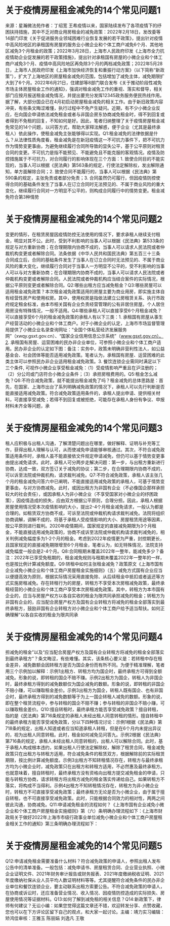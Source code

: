 # 关于疫情房屋租金减免的14个常见问题1

来源：星瀚微法苑作者：丁绍宽 王希疫情以来，国家陆续发布了各项疫情下的纾困扶持措施，其中不乏对商业用房租金的减免政策：2022年2月18日，发改委等14部门印发《关于促进服务业领域困难行业恢复发展的若干政策》，提出针对疫情中高风险地区的承租国有房屋的服务业小微企业和个体工商户减免6个月、其他地区减免3个月租金的政策；2022年3月28日，上海市人民政府印发《上海市全力抗疫情助企业促发展的若干政策措施》，提出针对承租国有房屋的小微企业和个体工商户减免3个月、疫情中高风险地区再免除3个月的两档减免政策；2022年5月28日，上海市人民政府印发《上海市加快经济恢复和重振行动方案》（以下简称“新政策”），扩大了上海地区的房屋租金减免的范围，包括增加了减免主体，减免期限扩大到了6个月。2022年6月21日，住建部等8部门联合发布《关于推动阶段性减免市场主体房屋租金工作的通知》，强调对租金减免工作的重视、落实和督导，相关部门应按月报送租金减免情况，并提出要充分发挥12345政务服务便民热线作用。据了解，大部分国企已在4月初启动房屋租金减免的相关工作。由于新旧政策内容冲突，有些条文晦涩难懂，执行过程中不免产生疑问。近期，有不少小微企业反应，在向国企申请依法减免租金或者与非国企房东协商减免租金时，得不到回复或者得到不免租的回复，不知如何是好。因此，笔者归纳整理了关于疫情房屋租金减免常见的14个问题，以问答方式，帮助大家释法解惑，便于企业（尤其是最终承租人）依此操作，使租金减免主张能够得以实现。Q1:租金减免的法律依据是什么？从法律性质角度看，租金减免是在新冠疫情这一不可抗力事件下，把不可抗力作为情势变更事由，为避免继续履行合同所导致的显失公平，基于公平原则对租赁合同的变更。不可抗力是指不能预见、不能避免且不能克服的客观情况。疫情及防控措施属于不可抗力，对合同履行的影响体现在三个方面：1. 致使合同目的不能实现的，当事人可以根据《民法典》第563条的规定，行使法定解除权，发出解除通知，单方面解除合同；2. 致使合同不能履行的，当事人可以根据《民法典》第590条的规定，主张免责或者部分免责；3. 合同虽然仍可履行，但因疫情防控使得合同的基础条件发生了当事人在订立合同时无法预见的、不属于商业风险的重大变化，继续履行合同对一方明显不公平的，则构成合同履行中的情势变更。租金减免符合第3种情势

# 关于疫情房屋租金减免的14个常见问题2

变更的情形，在租赁房屋因疫情防控无法使用的情况下，要求承租人继续支付租金，明显对其不公。此时，受到不利影响的当事人可以根据《民法典》第533条的规定与对方重新协商；在合理期限内协商不成的，当事人可以请求人民法院或者仲裁机构变更或者解除合同。法条依据《中华人民共和国民法典》第五百三十三条 合同成立后，合同的基础条件发生了当事人在订立合同时无法预见的、不属于商业风险的重大变化，继续履行合同对于当事人一方明显不公平的，受不利影响的当事人可以与对方重新协商；在合理期限内协商不成的，当事人可以请求人民法院或者仲裁机构变更或者解除合同。人民法院或者仲裁机构应当结合案件的实际情况，根据公平原则变更或者解除合同。Q2:哪些出租方应当减免租金？Q3:哪些房屋可以适用租金减免政策？本次租金减免政策适用的房屋主要为商业用房，即实施主体自有经营性房产和使用权房。其中，使用权房是指依法建立公房租赁关系、执行市政府规定租金标准，由本市相关国有企业负责经营管理的公有非居住房屋。个人居住用房没有特殊情况，一般不适用。Q4:哪些承租人可以直接享受6个月租金减免？可以直接享受6个月的租金减免政策的承租人有以下三类：1. 承租国有房屋从事生产经营活动的小微企业和个体工商户。对于小微企业的认定，上海市市场监督管理局提供了小微企业名录查询网址：“全国个体私营经济发展服务网”（xwqy.gsxt.gov.cn）、“国家企业信用信息公示系统”（www.gsxt.gov.cn）。2. 承租国有房屋、运营困难的民办非企业单位，可参照小微企业和个体工商户适用。民办非企业的认定如下图：备注：实务中，政策未明确非营利性法人，如公益基金会、社会团体等能否适用减免政策。笔者认为，承租国有房屋、运营困难的此类主体可以参照民办非企业适用租金减免政策。3. 餐饮连锁企业需同时满足以下三个条件, 可视作小微企业享受租金减免：（1）受疫情影响严重且在沪注册的；（2）分公司或门店符合小微企业条件；（3）承担房租费用的。Q5:租金怎么减免？Q6:不符合减免政策，就不能提出租金减免了吗？租金减免的总体思路是：首先，在国家、上海市出台了系列明确减免政策的情况下，承租人可以先行判断是否能直接适用减免政策。符合减免政策适用条件的，承租人提出申请、提供相关材料，可直接享受减免；若得不到回复或被拒绝，可能存在承租人身份有争议、申报材料未齐全等问题，承

# 关于疫情房屋租金减免的14个常见问题3

租人应积极与出租人沟通，了解清楚问题出在哪里，做好解释、证明与补充等工作，获得出租人理解与认可，从而使减免申请能够审核通过。其次，不符合减免政策适用条件时，承租人虽不能直接依文件规定申请减免，但仍可以基于情势变更事由提出减免请求。此时，承租人可分两步走解决问题：第一步，与出租方重新进行协商，达成一致，双方签订关于减免的协议；第二步，在合理期限内协商不成的，可以诉至法院或仲裁机构，请求裁判减免。Q7:不符合减免政策，承租人该主张几个月的租金减免问答六中已阐明，不能直接适用减免政策的承租人，可基于情势变更事由，与对方协商减免。此时，或因出租方为非国有企业（不必像国企那样承担较大的社会责任），或因承租人为非小微企业（不享受国家对小微企业的纾困政策），因疫情造成的损失，应由双方根据公平原则，合理分担。因此，承租人根据房屋使用情况受本次疫情影响的大小，提出2-4个月租金减免请求，一般认为都是合理的。如租赁双方协商不成，可诉至法院或仲裁机构请求裁判减免。法院将组织协商调解，调解不成的，将基于承租人受疫情影响的大小、房屋租赁用途等因素，按公平原则进行裁判。2020年疫情期间，国家规定的直接减免期限为3个月租金，不能直接适用减免政策的，协商不成诉至法院或仲裁机构请求裁判减免的，相关判例减免幅度多为1-2个月的租金。考虑到2022年疫情更为严重，封控期更长，且国家规定的直接减免期限增至6个月租金，笔者认为，如无特殊情况，法院支持减免幅度一般会是2-4个月。Q8:合同租期未覆盖2022年一整年，能减免多少？备注：2022年已享受免租期的，租金减免规则与租期未覆盖2022年一整年的一样，也是按比例计算减免额度。Q9:转租中如何主张租金减免？政策原文《上海市国有企业减免小微企业和个体工商户房屋租金实施细则》（五）减免方式国有企业应当以便捷高效为原则，根据实际情况采用直接免除、从后续租金中抵扣或者返还等方式实施房租减免。存在转租行为的房屋，转租方不享受本次房租减免政策，最终承租经营的小微企业和个体工商户享受本次房租减免政策。其中，转租方为本市国有企业的，应当与房屋产权方以各自实收的租金为限共同承担减免的租金；转租方为非国有企业的，应当配合房屋产权方及国有企业转租方将减免的租金全部落实到最终承租方，鼓励非国有企业转租方对小微企业和个体工商户给予适当帮扶。如何正确理解“以各自实收的租金为限共同承

# 关于疫情房屋租金减免的14个常见问题4

担减免的租金”以及“应当配合房屋产权方及国有企业转租方将减免的租金全部落实到最终承租方”？条文晦涩，有些难懂。其实，该条核心要义是：若转租中存在租金差异，减免数额会因转租方是否为国企身份而有所不同。为便于精准理解，笔者用三个示例加以解释：示例1出租方、转租方均为国企时，最终承租方可得到全额减免。形象的说，即转租的国企不赔不赚。示例2出租方为国企，转租人为非国企时，最终承租方得到的减免数额仅为国企减免的数额。形象的说，即转租的非国企不赔小赚，可以赚取租金差价。示例3出租方为国企，转租人既有国企、也有非国企时，最终承租方得到的减免数额等于为上一国企转租人减免的数额。形象的说，即在整个租赁流程中，参与转租的国企不赔不赚；参与转租的非国企不赔小赚，可以赚取租金差价。Q10:擅自转租时，最终承租方能否享受减免政策？擅自转租，指的是《民法典》第716条规定的承租人未经出租人同意转租的情形。擅自转租中的最终承租方能否享受减免政策，分以下四种情况讨论：示例1根据《民法典》第718条的规定，出租人知道或者应当知道承租人转租，但是在6个月内未提出异议的，视为出租人同意转租。此时，租金如何减免见问答九。示例2根据《民法典》第716条的规定，承租人未经出租人同意转租的，出租人可以解除合同。此时，基于承租人构成根本违约，如果出租人行使法定解除权，解除了租赁合同，租金减免政策只在出租方与转租方适用，符合减免条件的租赁双方，根据解除前的实际租赁期限，按比例计算减免额度。示例3出租方不知转租情况存在，转租方与最终承租方均为小微企业时，减免政策只在出租方和转租方适用，不必然惠及最终承租方。也就意味着，擅自转租时，最终承租方没有资格向出租方提交减免租金的申请，只能与转租方协商，请求转租方将出租方减免的租金落实传递给自己。如果转租方不落实，将构成不当得利。示例4出租方不知转租情况存在，转租方为非小微企业时，转租方不可直接享受减免政策；最终承租方无论是否为小微企业，由于属于擅自转租，也不可直接享受减免政策。此时，只能根据合同效力的相对性，两两之间彼此沟通，协商减免。Q11:申请减免租金的流程如何？《上海市国有企业减免小微企业和个体工商户房屋租金实施细则》第（六）条明确办理流程如下：《上海市财政局关于做好2022年上海市市级行政事业单位减免小微企业和个体工商户房屋租金相关工作的通知》第三条明确办理流程如下：

# 关于疫情房屋租金减免的14个常见问题5

Q12:申请减免租金需要准备什么材料？符合减免政策的申请人，参照出租人发布公告中的清单准备。一般包括：减免申请书、房屋租赁合同、企业营业执照、小微企业证明文件、2021年财务审计报告或财务报表、2021年度缴纳税收证明、2021年度缴纳社保从业人员平均人数证明材料等等。尤其提醒符合减免条件的民办非企业单位和餐饮连锁企业，要主动联系出租方索要公告。不符合减免政策的申请人，在协商或诉讼时，还应准备营业情况、收入情况、因疫情防控造成的实际损失、房屋使用情况等证据材料。Q13:如何了解到减免租的相关信息？Q14:新政策下，律师有何建议？无讼小编：如果您觉得这篇文章还不错，欢迎转发分享、点赞收藏，您也可以在下方评论区留下自己的观点，和大家一起讨论。主编：靖力实习编辑：矫鸿佳审核：王雅玉 陈丽娟 刘逸凡 王敬

